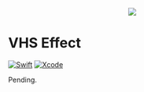 <p align="center"> 
  <img src="https://thumbs.gfycat.com/BadEasygoingApatosaur-size_restricted.gif">
</p>

# VHS Effect

[![Swift](https://img.shields.io/badge/Swift-4.2.1-orange.svg)](https://swift.org)
[![Xcode](https://img.shields.io/badge/Xcode-10.1-blue.svg)](https://developer.apple.com/xcode)

Pending.
